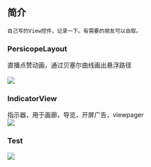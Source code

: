 ## 简介
    自己写的View控件，记录一下。有需要的朋友可以自取。

###  PersicopeLayout
直播点赞动画，通过贝塞尔曲线画出悬浮路径<br/>
<br/>
![](http://aicode-pan.oss-cn-beijing.aliyuncs.com/image/8498e514ae77b52191b171c193916950.gif)

### IndicatorView
指示器，用于画廊，导览，开屏广告，viewpager
<br/>
![](http://aicode-pan.oss-cn-beijing.aliyuncs.com/image/19367b44317f7fd34ac84b440d371955.gif?Expires=1592372452&OSSAccessKeyId=TMP.3KfioAFunDL4NpDbM1raNBLd9o1bYUgVf4ZgfYGUWm43GvF5k6koV7qCkLA2fsnJdocwztU1FiGuVaFyTBhkDVF5Qj5XGH&Signature=lljutK2zqAUOpAPx9A0pqdiMANM%3D)

### Test
![](http://aicode-pan.oss-cn-beijing.aliyuncs.com/image/img_haizeiwang.jpg)